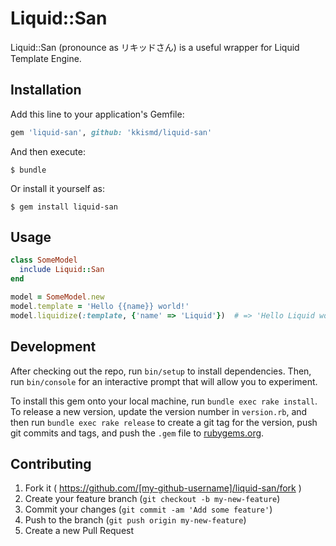 # Liquid::San

Liquid::San (pronounce as リキッドさん) is a useful wrapper for Liquid Template Engine.

## Installation

Add this line to your application's Gemfile:

```ruby
gem 'liquid-san', github: 'kkismd/liquid-san'
```

And then execute:

    $ bundle

Or install it yourself as:

    $ gem install liquid-san

## Usage

```ruby
class SomeModel
  include Liquid::San
end

model = SomeModel.new
model.template = 'Hello {{name}} world!'
model.liquidize(:template, {'name' => 'Liquid'})  # => 'Hello Liquid world!'
```

## Development

After checking out the repo, run `bin/setup` to install dependencies. Then, run `bin/console` for an interactive prompt that will allow you to experiment.

To install this gem onto your local machine, run `bundle exec rake install`. To release a new version, update the version number in `version.rb`, and then run `bundle exec rake release` to create a git tag for the version, push git commits and tags, and push the `.gem` file to [rubygems.org](https://rubygems.org).

## Contributing

1. Fork it ( https://github.com/[my-github-username]/liquid-san/fork )
2. Create your feature branch (`git checkout -b my-new-feature`)
3. Commit your changes (`git commit -am 'Add some feature'`)
4. Push to the branch (`git push origin my-new-feature`)
5. Create a new Pull Request
